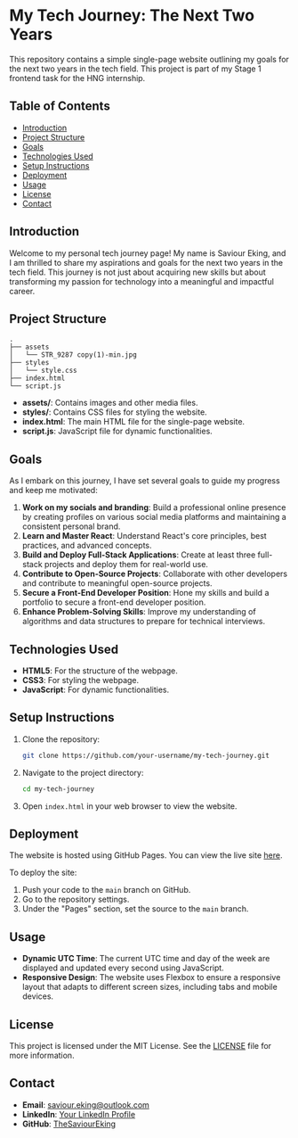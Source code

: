 # My Tech Journey: The Next Two Years

This repository contains a simple single-page website outlining my goals for the next two years in the tech field. This project is part of my Stage 1 frontend task for the HNG internship.

## Table of Contents

- [Introduction](#introduction)
- [Project Structure](#project-structure)
- [Goals](#goals)
- [Technologies Used](#technologies-used)
- [Setup Instructions](#setup-instructions)
- [Deployment](#deployment)
- [Usage](#usage)
- [License](#license)
- [Contact](#contact)

## Introduction

Welcome to my personal tech journey page! My name is Saviour Eking, and I am thrilled to share my aspirations and goals for the next two years in the tech field. This journey is not just about acquiring new skills but about transforming my passion for technology into a meaningful and impactful career.

## Project Structure

```
.
├── assets
│   └── STR_9287 copy(1)-min.jpg
├── styles
│   └── style.css
├── index.html
└── script.js
```

- **assets/**: Contains images and other media files.
- **styles/**: Contains CSS files for styling the website.
- **index.html**: The main HTML file for the single-page website.
- **script.js**: JavaScript file for dynamic functionalities.

## Goals

As I embark on this journey, I have set several goals to guide my progress and keep me motivated:

1. **Work on my socials and branding**: Build a professional online presence by creating profiles on various social media platforms and maintaining a consistent personal brand.
2. **Learn and Master React**: Understand React's core principles, best practices, and advanced concepts.
3. **Build and Deploy Full-Stack Applications**: Create at least three full-stack projects and deploy them for real-world use.
4. **Contribute to Open-Source Projects**: Collaborate with other developers and contribute to meaningful open-source projects.
5. **Secure a Front-End Developer Position**: Hone my skills and build a portfolio to secure a front-end developer position.
6. **Enhance Problem-Solving Skills**: Improve my understanding of algorithms and data structures to prepare for technical interviews.

## Technologies Used

- **HTML5**: For the structure of the webpage.
- **CSS3**: For styling the webpage.
- **JavaScript**: For dynamic functionalities.

## Setup Instructions

1. Clone the repository:

    ```sh
    git clone https://github.com/your-username/my-tech-journey.git
    ```

2. Navigate to the project directory:

    ```sh
    cd my-tech-journey
    ```

3. Open `index.html` in your web browser to view the website.

## Deployment

The website is hosted using GitHub Pages. You can view the live site [here](https://your-username.github.io/my-tech-journey).

To deploy the site:

1. Push your code to the `main` branch on GitHub.
2. Go to the repository settings.
3. Under the "Pages" section, set the source to the `main` branch.

## Usage

- **Dynamic UTC Time**: The current UTC time and day of the week are displayed and updated every second using JavaScript.
- **Responsive Design**: The website uses Flexbox to ensure a responsive layout that adapts to different screen sizes, including tabs and mobile devices.

## License

This project is licensed under the MIT License. See the [LICENSE](LICENSE) file for more information.

## Contact

- **Email**: [saviour.eking@outlook.com](mailto:saviour.eking@outlook.com)
- **LinkedIn**: [Your LinkedIn Profile](https://www.linkedin.com/in/saviour-eking/)
- **GitHub**: [TheSaviourEking](https://github.com/TheSaviourEking)
